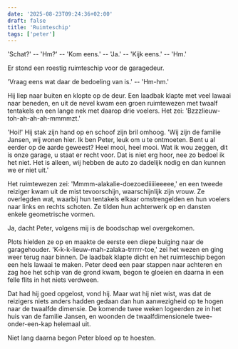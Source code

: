 ```yaml
---
date: '2025-08-23T09:24:36+02:00'
draft: false
title: 'Ruimteschip'
tags: ['peter']
---
```


'Schat?' -- 'Hm?' -- 'Kom eens.' -- 'Ja.' -- 'Kijk eens.' -- 'Hm.'

Er stond een roestig ruimteschip voor de garagedeur.

'Vraag eens wat daar de bedoeling van is.' -- 'Hm-hm.'

Hij liep naar buiten en klopte op de deur. Een laadbak klapte met veel lawaai naar beneden, en uit de nevel kwam een groen ruimtewezen met twaalf tentakels en een lange nek met daarop drie voelers. Het zei: 'Bzzzlieuw-toh-ah-ah-ah-mmmmzt.'

'Hoi!' Hij stak zijn hand op en schoof zijn bril omhoog. 'Wij zijn de familie Jansen, wij wonen hier. Ik ben Peter, leuk om u te ontmoeten. Bent u al eerder op de aarde geweest? Heel mooi, heel mooi. Wat ik wou zeggen, dit is onze garage, u staat er recht voor. Dat is niet erg hoor, nee zo bedoel ik het niet. Het is alleen, wij hebben de auto zo dadelijk nodig en dan kunnen we er niet uit.'

Het ruimtewezen zei: 'Mmmm-alakalie-doezoediiiiieeeee,' en een tweede reiziger kwam uit de mist tevoorschijn, waarschijnlijk zijn vrouw. Ze overlegden wat, waarbij hun tentakels elkaar omstrengelden en hun voelers naar links en rechts schoten. Ze tilden hun achterwerk op en dansten enkele geometrische vormen.

Ja, dacht Peter, volgens mij is de boodschap wel overgekomen.

Plots hielden ze op en maakte de eerste een diepe buiging naar de garagehouder. 'K-k-k-lieuw-mah-zalaka-trrrrr-toe,' zei het wezen en ging weer terug naar binnen. De laadbak klapte dicht en het ruimteschip begon een hels lawaai te maken. Peter deed een paar stappen naar achteren en zag hoe het schip van de grond kwam, begon te gloeien en daarna in een felle flits in het niets verdween.

Dat had hij goed opgelost, vond hij. Maar wat hij niet wist, was dat de reizigers niets anders hadden gedaan dan hun aanwezigheid op te hogen naar de twaalfde dimensie. De komende twee weken logeerden ze in het huis van de familie Jansen, en woonden de twaalfdimensionele twee-onder-een-kap helemaal uit. 

Niet lang daarna begon Peter bloed op te hoesten. 
